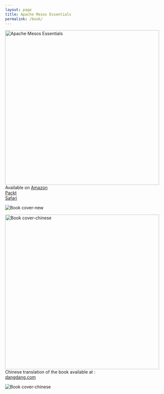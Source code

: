 ```yaml
---
layout: page
title: Apache Mesos Essentials
permalink: /book/
---
```

<img src=https://raw.githubusercontent.com/dharmeshkakadia/dharmeshkakadia.github.io/master/images/cover.png alt="Apache Mesos Essentials" witdh=500 height=500 /> Available on [Amazon](https://www.amazon.com/Apache-Mesos-Essentials-Dharmesh-Kakadia/dp/1783288760) <br> [Packt](https://www.packtpub.com/big-data-and-business-intelligence/apache-mesos-essentials) <br> [Safari](https://www.safaribooksonline.com/library/view/apache-mesos-essentials/9781783288762/)

![Book cover-new](https://raw.githubusercontent.com/dharmeshkakadia/dharmeshkakadia.github.io/master/images/cover-new.png)

<img src="https://raw.githubusercontent.com/dharmeshkakadia/dharmeshkakadia.github.io/master/images/cover-chinese.jpg" alt="Book cover-chinese" width=500 height=500 />Chinese translation of the book available at : <br/> [dangdang.com](http://product.dangdang.com/23764639.html) <br> 

![Book cover-chinese](https://raw.githubusercontent.com/dharmeshkakadia/dharmeshkakadia.github.io/master/images/cover-chinese.jpg)
